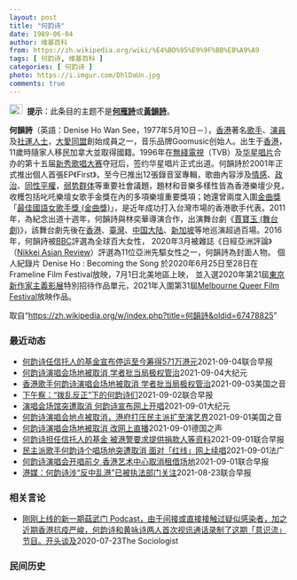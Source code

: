 ```yaml
---
layout: post
title: "何韵诗"
date: 1989-06-04
author: 维基百科
from: https://zh.wikipedia.org/wiki/%E4%BD%95%E9%9F%BB%E8%A9%A9
tags: [ 何韵诗, 维基百科 ]
categories: [ 何韵诗 ]
photo: https://i.imgur.com/DhlDaUn.jpg
comments: true
---
```

<div class="mw-parser-output"><div role="note" class="hatnote navigation-not-searchable"><a href="/wiki/Wikipedia:%E6%B6%88%E6%AD%A7%E4%B9%89" title="Wikipedia:消歧义"><img alt="Confusion grey.svg" src="//upload.wikimedia.org/wikipedia/commons/thumb/f/fb/Confusion_grey.svg/24px-Confusion_grey.svg.png" decoding="async" width="24" height="18" srcset="//upload.wikimedia.org/wikipedia/commons/thumb/f/fb/Confusion_grey.svg/36px-Confusion_grey.svg.png 1.5x, //upload.wikimedia.org/wikipedia/commons/thumb/f/fb/Confusion_grey.svg/48px-Confusion_grey.svg.png 2x" data-file-width="260" data-file-height="200"></a><style data-mw-deduplicate="TemplateStyles:r67269465">.mw-parser-output .ifmobile>.mobile:nth-child(2n){display:none}</style><span class="ifmobile"><span class="nomobile">&nbsp;&nbsp;</span><span class="mobile"></span></span><b>提示</b>：此条目的主题不是<b><a href="/wiki/%E4%BD%95%E9%9B%81%E8%A9%A9" title="何雁詩">何雁詩</a></b>或<b><a href="/wiki/%E9%BB%83%E9%9F%BB%E8%A9%A9" title="黃韻詩">黃韻詩</a></b>。</div> 

<div id="noteTA-e10501c2" class="noteTA"><div class="noteTA-local"><div data-noteta-code="zh-cn:蒙特利尔;zh-hans:蒙特利尔;zh-hk:滿地可;zh-tw:蒙特婁;"></div></div></div>

<p><b>何韻詩</b>（英語：<span lang="en">Denise Ho Wan See</span>，1977年5月10日<span class="useeditintro" title="Template:BLP editintro">－</span>），<a href="/wiki/%E9%A6%99%E6%B8%AF" title="香港">香港</a>著名<a href="/wiki/%E6%AD%8C%E6%89%8B" title="歌手">歌手</a>、<a href="/wiki/%E6%BC%94%E5%93%A1" title="演員">演員</a>及<a href="/wiki/%E7%A4%BE%E9%81%8B%E4%BA%BA%E5%A3%AB" class="mw-redirect" title="社運人士">社運人士</a>，<a href="/wiki/%E5%A4%A7%E6%84%9B%E5%90%8C%E7%9B%9F" title="大愛同盟">大愛同盟</a>創始成員之一，音乐品牌Goomusic创始人。出生于<a href="/wiki/%E9%A6%99%E6%B8%AF" title="香港">香港</a>，11歲時隨家人移民加拿大並取得國籍。1996年在<a href="/wiki/%E7%84%A1%E7%B6%AB%E9%9B%BB%E8%A6%96" class="mw-redirect" title="無綫電視">無綫電視</a>（TVB）及<a href="/wiki/%E5%8D%8E%E6%98%9F%E5%94%B1%E7%89%87" class="mw-redirect" title="华星唱片">华星唱片</a>合办的第十五届<a href="/wiki/%E6%96%B0%E7%A7%80%E6%AD%8C%E5%94%B1%E5%A4%A7%E8%B3%BD" class="mw-redirect" title="新秀歌唱大賽">新秀歌唱大赛</a>夺冠后，签约华星唱片正式出道。何韻詩於2001年正式推出個人首張EP《First》，至今已推出12張錄音室專輯，歌曲內容涉及<a href="/wiki/%E6%83%85%E6%84%9F" class="mw-disambig" title="情感">情感</a>、<a href="/wiki/%E6%94%BF%E6%B2%BB" title="政治">政治</a>、<a href="/wiki/LGBT%E6%AC%8A%E5%88%A9%E9%81%8B%E5%8B%95" title="LGBT權利運動">同性平權</a>，<a href="/wiki/%E5%BC%B1%E5%8A%BF%E7%BE%A4%E4%BD%93" title="弱势群体">弱势群体</a>等重要社會議題，題材和音樂多樣性皆為香港樂壇少見，收穫包括叱吒樂壇女歌手金獎在內的多項樂壇重要獎項；她還曾兩度入圍<a href="/wiki/%E9%87%91%E6%9B%B2%E7%8D%8E" title="金曲獎">金曲獎</a>「<a href="/wiki/%E6%9C%80%E4%BD%B3%E5%9C%8B%E8%AA%9E%E5%A5%B3%E6%AD%8C%E6%89%8B%E7%8D%8E_(%E9%87%91%E6%9B%B2%E7%8D%8E)" class="mw-redirect" title="最佳國語女歌手獎 (金曲獎)">最佳國語女歌手獎 (金曲獎)</a>」，是近年成功打入台灣市場的香港歌手代表。2011年，為紀念出道十週年，何韻詩與林奕華導演合作，出演舞台劇《<a href="/wiki/%E8%B3%88%E5%AF%B6%E7%8E%89_(%E8%88%9E%E5%8F%B0%E5%8A%87)" title="賈寶玉 (舞台劇)">賈寶玉 (舞台劇)</a>》，該舞台劇先後在<a href="/wiki/%E9%A6%99%E6%B8%AF" title="香港">香港</a>、<a href="/wiki/%E8%87%BA%E7%81%A3" title="臺灣">臺灣</a>、<a href="/wiki/%E4%B8%AD%E5%9B%BD%E5%A4%A7%E9%99%86" title="中国大陆">中国大陆</a>、<a href="/wiki/%E6%96%B0%E5%8A%A0%E5%9D%A1" title="新加坡">新加坡</a>等地巡演超過百場。2016年，何韻詩被<a href="/wiki/%E8%8B%B1%E5%9B%BD%E5%B9%BF%E6%92%AD%E5%85%AC%E5%8F%B8" title="英国广播公司">BBC</a>評選為全球百大女性， 2020年3月被雜誌《日經亞洲評論》（<a href="/wiki/Nikkei_Asian_Review" class="mw-redirect" title="Nikkei Asian Review">Nikkei Asian Review</a>）評選為11位亞洲先驅女性之一，何韻詩為封面人物。 個人紀錄片 Denise Ho&nbsp;: Becoming the Song 於2020年6月25日至28日在Frameline Film Festival放映，7月1日北美地區上映， 並入選2020年第21屆<a href="/wiki/%E6%9D%B1%E4%BA%AC%E6%96%B0%E4%BD%9C%E5%AE%B6%E4%B8%BB%E7%BE%A9%E5%BD%B1%E5%B1%95" title="東京新作家主義影展">東京新作家主義影展</a>特別招待作品單元，2021年入圍第31屆<a class="external text" href="https://en.wikipedia.org/wiki/Melbourne_Queer_Film_Festival?wprov=sfti1">Melbourne Queer Film Festival</a>放映作品。
</p>
</div><noscript><img src="//zh.wikipedia.org/wiki/Special:CentralAutoLogin/start?type=1x1" alt="" title="" width="1" height="1" style="border: none; position: absolute;"></noscript>
<div class="printfooter">取自“<a dir="ltr" href="https://zh.wikipedia.org/w/index.php?title=何韻詩&amp;oldid=67478825">https://zh.wikipedia.org/w/index.php?title=何韻詩&amp;oldid=67478825</a>”</div><div id="recent-news"><h3>最近动态</h3><ul><li><a href="https://nodebe4.github.io/waimei/2021-09-04/%E4%BD%95%E9%9F%B5%E8%AF%97%E4%BB%BB%E4%BF%A1%E6%89%98%E4%BA%BA%E7%9A%84%E5%9F%BA%E9%87%91%E5%AE%A3%E5%B8%83%E5%81%9C%E8%BF%90%E8%87%B3%E4%BB%8A%E7%AD%B9%E5%BE%97571%E4%B8%87%E6%B8%AF%E5%85%83" title="何韵诗任信托人的基金宣布停运至今筹得571万港元—— 支援反修例示威被捕者的香港“612人道支援基金”（简称612基金）上月宣布将停止运作，消息公布后半个月，该基金截止昨晚（3日）共筹得571万...">何韵诗任信托人的基金宣布停运至今筹得571万港元</a><time>2021-09-04</time><a class="tag">联合早报</a></li>
<li><a href="https://nodebe4.github.io/waimei/2021-09-04/%E4%BD%95%E9%9F%B5%E8%AF%97%E6%BC%94%E5%94%B1%E4%BC%9A%E5%9C%BA%E5%9C%B0%E8%A2%AB%E5%8F%96%E6%B6%88-%E5%AD%A6%E8%80%85%E6%89%B9%E5%BD%93%E5%B1%80%E6%9E%81%E6%9D%83%E7%AE%A1%E6%B2%BB" title="何韵诗演唱会场地被取消 学者批当局极权管治—— 【大纪元2021年09月04日讯】多次参与和平占中及反送中运动游行集会的香港歌手何韵诗，原定9月8日至12日，在香港艺术中心寿臣剧院举行7场演唱会...">何韵诗演唱会场地被取消 学者批当局极权管治</a><time>2021-09-04</time><a class="tag">大纪元</a></li>
<li><a href="https://nodebe4.github.io/waimei/2021-09-03/%E9%A6%99%E6%B8%AF%E6%AD%8C%E6%89%8B%E4%BD%95%E9%9F%B5%E8%AF%97%E6%BC%94%E5%94%B1%E4%BC%9A%E5%9C%BA%E5%9C%B0%E8%A2%AB%E5%8F%96%E6%B6%88-%E5%AD%A6%E8%80%85%E6%89%B9%E5%BD%93%E5%B1%80%E6%9E%81%E6%9D%83%E7%AE%A1%E6%B2%BB" title="香港歌手何韵诗演唱会场地被取消 学者批当局极权管治—— Fri, 03 Sep 2021 17:31:55 GMT 香港歌手何韵诗 多次参与和平占中及反送中运动游行集会的香港歌手何韵诗，原定9月...">香港歌手何韵诗演唱会场地被取消 学者批当局极权管治</a><time>2021-09-03</time><a class="tag">美国之音</a></li>
<li><a href="https://nodebe4.github.io/waimei/2021-09-02/%E4%B8%8B%E5%8D%88%E5%AF%9F-%E6%8B%A8%E4%B9%B1%E5%8F%8D%E6%AD%A3-%E4%B8%8B%E7%9A%84%E4%BD%95%E9%9F%B5%E8%AF%97%E4%BB%AC" title="下午察：“拨乱反正”下的何韵诗们—— 今年44岁的何韵诗，在1996年以歌手身份在香港出道后，发表过许多脍炙人口的流行歌曲。（何韵诗面簿） “当一个城市连一个演唱会也再也容不下，作为歌手更要放声...">下午察：“拨乱反正”下的何韵诗们</a><time>2021-09-02</time><a class="tag">联合早报</a></li>
<li><a href="https://nodebe4.github.io/waimei/2021-09-01/%E6%BC%94%E5%94%B1%E4%BC%9A%E5%9C%BA%E9%A6%86%E7%AA%81%E9%81%AD%E5%8F%96%E6%B6%88-%E4%BD%95%E9%9F%B5%E8%AF%97%E5%AE%A3%E5%B8%83%E7%BD%91%E4%B8%8A%E5%BC%80%E5%94%B1" title="演唱会场馆突遭取消 何韵诗宣布网上开唱—— 【大纪元2021年09月02日讯】（大纪元记者佟亦加报导）香港歌手何韵诗原定于本月6日至12日在香港艺术中心寿臣剧院举行7场演唱会，岂料在开唱前一周的...">演唱会场馆突遭取消 何韵诗宣布网上开唱</a><time>2021-09-01</time><a class="tag">大纪元</a></li>
<li><a href="https://nodebe4.github.io/waimei/2021-09-01/%E4%BD%95%E9%9F%B5%E8%AF%97%E6%BC%94%E5%94%B1%E4%BC%9A%E5%9C%B0%E7%82%B9%E8%A2%AB%E5%8F%96%E6%B6%88-%E6%B8%AF%E5%BA%9C%E6%89%93%E5%8E%8B%E6%B0%91%E4%B8%BB%E6%B4%BE%E6%89%A9%E8%87%B3%E6%BC%94%E8%89%BA%E7%95%8C" title="何韵诗演唱会地点被取消，港府打压民主派扩至演艺界—— Wed, 01 Sep 2021 13:14:30 GMT 资料照：香港歌星、民主活动人士何韵诗 香港知名歌手何韵诗原定在9月上旬举行的演唱...">何韵诗演唱会地点被取消，港府打压民主派扩至演艺界</a><time>2021-09-01</time><a class="tag">美国之音</a></li>
<li><a href="https://nodebe4.github.io/waimei/2021-09-01/%E4%BD%95%E9%9F%B5%E8%AF%97%E6%BC%94%E5%94%B1%E4%BC%9A%E5%9C%BA%E5%9C%B0%E8%A2%AB%E5%8F%96%E6%B6%88-%E6%94%B9%E7%BD%91%E4%B8%8A%E7%9B%B4%E6%92%AD" title="何韵诗演唱会场地被取消&nbsp;改网上直播—— 2021-09-01T10:55:33.428Z （德国之声中文网）何韵诗原本定于&nbsp;9 月 8 至 12 日于香港艺术中心寿臣剧院举行7场「你尚未成为的 ...">何韵诗演唱会场地被取消 改网上直播</a><time>2021-09-01</time><a class="tag">德国之声</a></li>
<li><a href="https://nodebe4.github.io/waimei/2021-09-01/%E4%BD%95%E9%9F%B5%E8%AF%97%E6%8B%85%E4%BB%BB%E4%BF%A1%E6%89%98%E4%BA%BA%E7%9A%84%E5%9F%BA%E9%87%91-%E8%A2%AB%E6%B8%AF%E8%AD%A6%E8%A6%81%E6%B1%82%E6%8F%90%E4%BE%9B%E6%8D%90%E6%AC%BE%E4%BA%BA%E7%AD%89%E8%B5%84%E6%96%99" title="何韵诗担任信托人的基金 被港警要求提供捐款人等资料—— 香港警察已根据《香港国安法》向法院取得“提交物料令”，要求六一二人道支援基金（简称六一二基金）信讬人，以及真普选联盟有限公司（简称真普联）...">何韵诗担任信托人的基金 被港警要求提供捐款人等资料</a><time>2021-09-01</time><a class="tag">联合早报</a></li>
<li><a href="https://nodebe4.github.io/waimei/2021-09-01/%E6%B0%91%E4%B8%BB%E6%B4%BE%E6%AD%8C%E6%89%8B%E4%BD%95%E9%9F%B5%E8%AF%97%E4%B8%AA%E5%94%B1%E5%9C%BA%E5%9C%B0%E7%AA%81%E9%81%AD%E5%8F%96%E6%B6%88-%E9%9D%A2%E5%AF%B9-%E7%BA%A2%E7%BA%BF-%E7%BD%91%E4%B8%8A%E7%BB%AD%E5%94%B1" title="民主派歌手何韵诗个唱场地突遭取消 面对「红线」网上续唱—— 01/09/2021 - 10:26 何韵诗的《你尚未成为的》个人演唱会原定下周一(6日)起一连七日租用艺术中心的寿臣剧院举行，但昨(...">民主派歌手何韵诗个唱场地突遭取消 面对「红线」网上续唱</a><time>2021-09-01</time><a class="tag">法广</a></li>
<li><a href="https://nodebe4.github.io/waimei/2021-09-01/%E4%BD%95%E9%9F%B5%E8%AF%97%E6%BC%94%E5%94%B1%E4%BC%9A%E5%BC%80%E5%94%B1%E5%89%8D%E5%A4%95-%E9%A6%99%E6%B8%AF%E8%89%BA%E6%9C%AF%E4%B8%AD%E5%BF%83%E5%8F%96%E6%B6%88%E7%A7%9F%E5%80%9F%E5%9C%BA%E5%9C%B0" title="何韵诗演唱会开唱前夕 香港艺术中心取消租借场地—— 香港歌手何韵诗今早透露，香港艺术中心以触犯场地租借合约为由，决定取消她在湾仔艺术中心寿臣剧院的预定场地。这导致其将于下周一（6日）举行的演唱会...">何韵诗演唱会开唱前夕 香港艺术中心取消租借场地</a><time>2021-09-01</time><a class="tag">联合早报</a></li>
<li><a href="https://nodebe4.github.io/waimei/2021-08-23/%E6%B8%AF%E5%AA%92-%E4%BD%95%E9%9F%B5%E8%AF%97%E6%B6%89-%E5%8F%8D%E4%B8%AD%E4%B9%B1%E6%B8%AF-%E5%B7%B2%E8%A2%AB%E6%89%A7%E6%B3%95%E9%83%A8%E9%97%A8%E5%85%B3%E6%B3%A8" title="港媒：何韵诗涉“反中乱港”已被执法部门关注—— 港媒消息称，支援黑暴人士的“六一二基金”表明将会停止运作，但其信托人之一、歌手何韵诗在《香港国安法》前后的多次行动，已引起执法部门关注。 据星岛日...">港媒：何韵诗涉“反中乱港”已被执法部门关注</a><time>2021-08-23</time><a class="tag">联合早报</a></li>
</ul></div><div id="open-opinion"><h3>相关言论</h3><ul><li><a href="https://nodebe4.github.io/opinion/2020-07-23/%E5%88%9A%E5%88%9A%E4%B8%8A%E7%BA%BF%E7%9A%84%E6%96%B0%E4%B8%80%E6%9C%9F%E8%8F%87%E6%AD%A6%E9%97%A8-Podcast-%E7%94%B1%E4%BA%8E%E9%97%B4%E6%8E%A5%E6%88%96%E7%9B%B4%E6%8E%A5%E6%8E%A5%E8%A7%A6%E8%BF%87%E7%96%91%E4%BC%BC%E6%84%9F%E6%9F%93%E8%80%85-%E5%8A%A0%E4%B9%8B%E8%BF%91%E6%9C%9F%E9%A6%99%E6%B8%AF%E6%8A%97%E7%96%AB%E4%B8%A5%E5%B3%BB-%E4%BD%95%E9%9F%B5%E8%AF%97/" title="The Sociologist">刚刚上线的新一期菇武门 Podcast，由于间接或直接接触过疑似感染者，加之近期香港抗疫严峻，何韵诗和黄咏诗两人首次视讯通话录制了这期「意识流」节目。开头谈及</a><time>2020-07-23</time><a class="tag">The Sociologist</a></li>
</ul></div><div id="mjls-record"><h3>民间历史</h3><ul></ul></div>